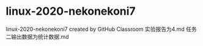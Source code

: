 # linux-2020-nekonekoni7
linux-2020-nekonekoni7 created by GitHub Classroom
实验报告为4.md
任务二输出数据为统计数据.md
